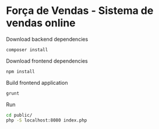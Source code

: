 Força de Vendas - Sistema de vendas online
=========================================

Download backend dependencies

```bash
composer install
```

Download frontend dependencies

```bash
npm install
```

Build frontend application

```bash
grunt
```

Run
```bash
cd public/
php -S localhost:8080 index.php
```
